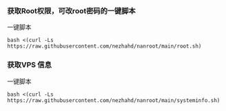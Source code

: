 ### 获取Root权限，可改root密码的一键脚本

一键脚本
```
bash <(curl -Ls https://raw.githubusercontent.com/nezhahd/nanroot/main/root.sh)

```
### 获取VPS 信息

一键脚本
```
bash <(curl -Ls https://raw.githubusercontent.com/nezhahd/nanroot/main/systeminfo.sh)

```
